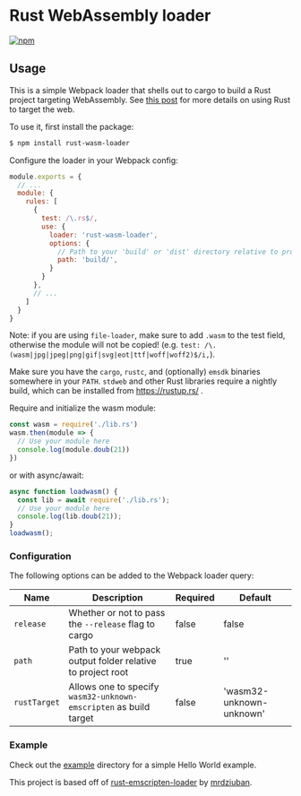 # Rust WebAssembly loader

[![npm](https://img.shields.io/npm/v/rust-wasm-loader.svg)](https://www.npmjs.com/package/rust-wasm-loader)

## Usage

This is a simple Webpack loader that shells out to cargo to build a Rust project targeting WebAssembly. See [this post](https://www.hellorust.com/setup/wasm-target/) for
more details on using Rust to target the web.

To use it, first install the package:

```bash
$ npm install rust-wasm-loader
```

Configure the loader in your Webpack config:

```js
module.exports = {
  // ...
  module: {
    rules: [
      {
        test: /\.rs$/,
        use: {
          loader: 'rust-wasm-loader',
          options: {
            // Path to your 'build' or 'dist' directory relative to project root
            path: 'build/',
          }
        }
      },
      // ...
    ]
  }
}
```

Note: if you are using `file-loader`, make sure to add `.wasm` to the test field, otherwise the module will not be copied! (e.g. `test: /\.(wasm|jpg|jpeg|png|gif|svg|eot|ttf|woff|woff2)$/i,`).

Make sure you have the `cargo`, `rustc`, and (optionally) `emsdk` binaries somewhere in your `PATH`.  `stdweb` and other Rust libraries require a nightly build, which can be installed from https://rustup.rs/ .

Require and initialize the wasm module:

```js
const wasm = require('./lib.rs')
wasm.then(module => {
  // Use your module here
  console.log(module.doub(21))
})
```

or with async/await:

```js
async function loadwasm() {
  const lib = await require('./lib.rs');
  // Use your module here
  console.log(lib.doub(21));
}
loadwasm();
```

### Configuration

The following options can be added to the Webpack loader query:

| Name | Description | Required | Default |
| ---- | ----------- | -------- | ------- |
| `release` | Whether or not to pass the `--release` flag to cargo | false | false |
| `path` | Path to your webpack output folder relative to project root | true | '' |
| `rustTarget` | Allows one to specify `wasm32-unknown-emscripten` as build target | false | 'wasm32-unknown-unknown' |

### Example

Check out the [example](example) directory for a simple Hello World example.

This project is based off of [rust-emscripten-loader](https://github.com/mrdziuban/rust-emscripten-loader)
by [mrdziuban](https://github.com/mrdziuban).
